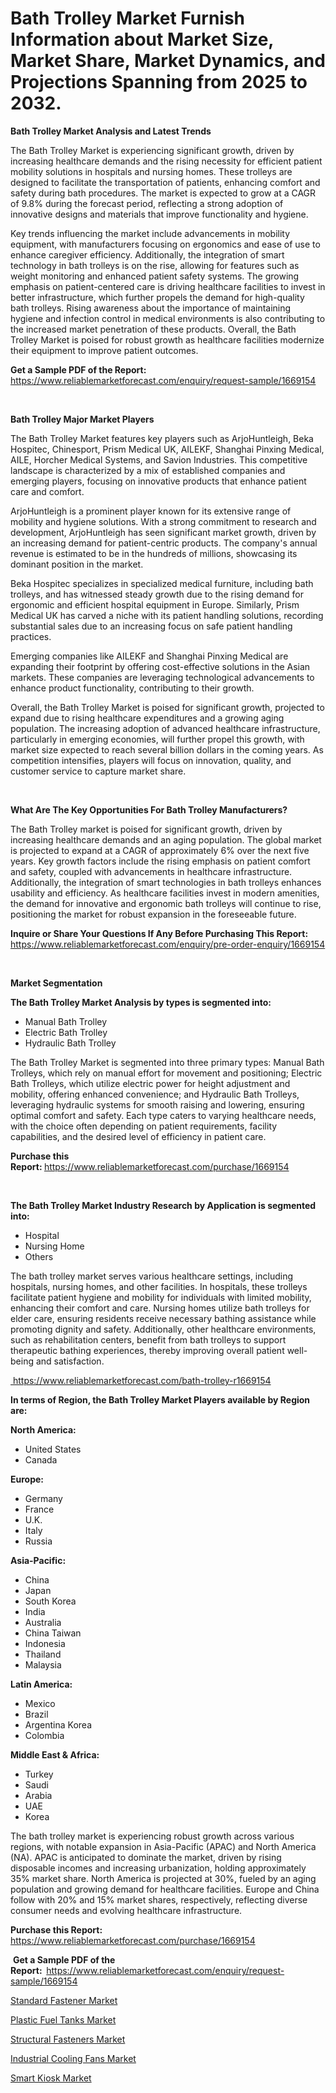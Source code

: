 <p><h1>Bath Trolley Market Furnish Information about Market Size, Market Share, Market Dynamics, and Projections Spanning from 2025 to 2032.</h1></p><p><strong>Bath Trolley Market Analysis and Latest Trends</strong></p>
<p><p>The Bath Trolley Market is experiencing significant growth, driven by increasing healthcare demands and the rising necessity for efficient patient mobility solutions in hospitals and nursing homes. These trolleys are designed to facilitate the transportation of patients, enhancing comfort and safety during bath procedures. The market is expected to grow at a CAGR of 9.8% during the forecast period, reflecting a strong adoption of innovative designs and materials that improve functionality and hygiene.</p><p>Key trends influencing the market include advancements in mobility equipment, with manufacturers focusing on ergonomics and ease of use to enhance caregiver efficiency. Additionally, the integration of smart technology in bath trolleys is on the rise, allowing for features such as weight monitoring and enhanced patient safety systems. The growing emphasis on patient-centered care is driving healthcare facilities to invest in better infrastructure, which further propels the demand for high-quality bath trolleys. Rising awareness about the importance of maintaining hygiene and infection control in medical environments is also contributing to the increased market penetration of these products. Overall, the Bath Trolley Market is poised for robust growth as healthcare facilities modernize their equipment to improve patient outcomes.</p></p>
<p><strong>Get a Sample PDF of the Report:&nbsp;</strong> <a href="https://www.reliablemarketforecast.com/enquiry/request-sample/1669154?utm_campaign=1998&utm_medium=2&utm_source=Github&utm_content=ia&utm_term=08042025&utm_id=bath-trolley">https://www.reliablemarketforecast.com/enquiry/request-sample/1669154</a></p>
<p>&nbsp;</p>
<p><strong>Bath Trolley Major Market Players</strong></p>
<p><p>The Bath Trolley Market features key players such as ArjoHuntleigh, Beka Hospitec, Chinesport, Prism Medical UK, AILEKF, Shanghai Pinxing Medical, AILE, Horcher Medical Systems, and Savion Industries. This competitive landscape is characterized by a mix of established companies and emerging players, focusing on innovative products that enhance patient care and comfort.</p><p>ArjoHuntleigh is a prominent player known for its extensive range of mobility and hygiene solutions. With a strong commitment to research and development, ArjoHuntleigh has seen significant market growth, driven by an increasing demand for patient-centric products. The company's annual revenue is estimated to be in the hundreds of millions, showcasing its dominant position in the market.</p><p>Beka Hospitec specializes in specialized medical furniture, including bath trolleys, and has witnessed steady growth due to the rising demand for ergonomic and efficient hospital equipment in Europe. Similarly, Prism Medical UK has carved a niche with its patient handling solutions, recording substantial sales due to an increasing focus on safe patient handling practices.</p><p>Emerging companies like AILEKF and Shanghai Pinxing Medical are expanding their footprint by offering cost-effective solutions in the Asian markets. These companies are leveraging technological advancements to enhance product functionality, contributing to their growth.</p><p>Overall, the Bath Trolley Market is poised for significant growth, projected to expand due to rising healthcare expenditures and a growing aging population. The increasing adoption of advanced healthcare infrastructure, particularly in emerging economies, will further propel this growth, with market size expected to reach several billion dollars in the coming years. As competition intensifies, players will focus on innovation, quality, and customer service to capture market share.</p></p>
<p>&nbsp;</p>
<p><strong>What Are The Key Opportunities For Bath Trolley Manufacturers?</strong></p>
<p><p>The Bath Trolley market is poised for significant growth, driven by increasing healthcare demands and an aging population. The global market is projected to expand at a CAGR of approximately 6% over the next five years. Key growth factors include the rising emphasis on patient comfort and safety, coupled with advancements in healthcare infrastructure. Additionally, the integration of smart technologies in bath trolleys enhances usability and efficiency. As healthcare facilities invest in modern amenities, the demand for innovative and ergonomic bath trolleys will continue to rise, positioning the market for robust expansion in the foreseeable future.</p></p>
<p><strong>Inquire or Share Your Questions If Any Before Purchasing This Report:</strong> <a href="https://www.reliablemarketforecast.com/enquiry/pre-order-enquiry/1669154?utm_campaign=1998&utm_medium=2&utm_source=Github&utm_content=ia&utm_term=08042025&utm_id=bath-trolley">https://www.reliablemarketforecast.com/enquiry/pre-order-enquiry/1669154</a></p>
<p>&nbsp;</p>
<p><strong>Market Segmentation</strong></p>
<p><strong>The Bath Trolley Market Analysis by types is segmented into:</strong></p>
<p><ul><li>Manual Bath Trolley</li><li>Electric Bath Trolley</li><li>Hydraulic Bath Trolley</li></ul></p>
<p><p>The Bath Trolley Market is segmented into three primary types: Manual Bath Trolleys, which rely on manual effort for movement and positioning; Electric Bath Trolleys, which utilize electric power for height adjustment and mobility, offering enhanced convenience; and Hydraulic Bath Trolleys, leveraging hydraulic systems for smooth raising and lowering, ensuring optimal comfort and safety. Each type caters to varying healthcare needs, with the choice often depending on patient requirements, facility capabilities, and the desired level of efficiency in patient care.</p></p>
<p><strong>Purchase this Report:&nbsp;</strong><a href="https://www.reliablemarketforecast.com/purchase/1669154?utm_campaign=1998&utm_medium=2&utm_source=Github&utm_content=ia&utm_term=08042025&utm_id=bath-trolley">https://www.reliablemarketforecast.com/purchase/1669154</a></p>
<p>&nbsp;</p>
<p><strong>The Bath Trolley Market Industry Research by Application is segmented into:</strong></p>
<p><ul><li>Hospital</li><li>Nursing Home</li><li>Others</li></ul></p>
<p><p>The bath trolley market serves various healthcare settings, including hospitals, nursing homes, and other facilities. In hospitals, these trolleys facilitate patient hygiene and mobility for individuals with limited mobility, enhancing their comfort and care. Nursing homes utilize bath trolleys for elder care, ensuring residents receive necessary bathing assistance while promoting dignity and safety. Additionally, other healthcare environments, such as rehabilitation centers, benefit from bath trolleys to support therapeutic bathing experiences, thereby improving overall patient well-being and satisfaction.</p></p>
<p><a href="https://www.reliablemarketforecast.com/bath-trolley-r1669154?utm_campaign=1998&utm_medium=2&utm_source=Github&utm_content=ia&utm_term=08042025&utm_id=bath-trolley">&nbsp;https://www.reliablemarketforecast.com/bath-trolley-r1669154</a></p>
<p><strong>In terms of Region, the Bath Trolley Market Players available by Region are:</strong></p>
<p>
    <p> <strong> North America: </strong>
        <ul>
            <li>United States</li>
            <li>Canada</li>
        </ul>
        </p> 
    <p> <strong> Europe: </strong>
        <ul>
            <li>Germany</li>
            <li>France</li>
            <li>U.K.</li>
            <li>Italy</li>
            <li>Russia</li>
        </ul>
        </p> 
    <p> <strong> Asia-Pacific: </strong>
        <ul>
            <li>China</li>
            <li>Japan</li>
            <li>South Korea</li>
            <li>India</li>
            <li>Australia</li>
            <li>China Taiwan</li>
            <li>Indonesia</li>
            <li>Thailand</li>
            <li>Malaysia</li>
        </ul>
        </p> 
    <p> <strong> Latin America: </strong>
        <ul>
            <li>Mexico</li>
            <li>Brazil</li>
            <li>Argentina Korea</li>
            <li>Colombia</li>
        </ul>
        </p> 
    <p> <strong> Middle East & Africa: </strong>
        <ul>
            <li>Turkey</li>
            <li>Saudi</li>
            <li>Arabia</li>
            <li>UAE</li>
            <li>Korea</li>
        </ul>
    </p>
    </p>
<p><p>The bath trolley market is experiencing robust growth across various regions, with notable expansion in Asia-Pacific (APAC) and North America (NA). APAC is anticipated to dominate the market, driven by rising disposable incomes and increasing urbanization, holding approximately 35% market share. North America is projected at 30%, fueled by an aging population and growing demand for healthcare facilities. Europe and China follow with 20% and 15% market shares, respectively, reflecting diverse consumer needs and evolving healthcare infrastructure.</p></p>
<p><strong>Purchase this Report: </strong><a href="https://www.reliablemarketforecast.com/purchase/1669154?utm_campaign=1998&utm_medium=2&utm_source=Github&utm_content=ia&utm_term=08042025&utm_id=bath-trolley">https://www.reliablemarketforecast.com/purchase/1669154</a></p>
<p>&nbsp;<strong>Get a Sample PDF of the Report:&nbsp;&nbsp;</strong><a href="https://www.reliablemarketforecast.com/enquiry/request-sample/1669154?utm_campaign=1998&utm_medium=2&utm_source=Github&utm_content=ia&utm_term=08042025&utm_id=bath-trolley">https://www.reliablemarketforecast.com/enquiry/request-sample/1669154</a></p>
<p><strong></strong></p>
<p><p><a href="https://github.com/baheraennika/Market-Research-Report-List-1/blob/main/standard-fastener-market.md?utm_campaign=1998&utm_medium=2&utm_source=Github&utm_content=ia&utm_term=08042025&utm_id=bath-trolley">Standard Fastener Market</a></p><p><a href="https://github.com/mokeleveisel/Market-Research-Report-List-1/blob/main/plastic-fuel-tanks-market.md?utm_campaign=1998&utm_medium=2&utm_source=Github&utm_content=ia&utm_term=08042025&utm_id=bath-trolley">Plastic Fuel Tanks Market</a></p><p><a href="https://github.com/elroddrewspm/Market-Research-Report-List-1/blob/main/structural-fasteners-market.md?utm_campaign=1998&utm_medium=2&utm_source=Github&utm_content=ia&utm_term=08042025&utm_id=bath-trolley">Structural Fasteners Market</a></p><p><a href="https://github.com/dukerghostki/Market-Research-Report-List-1/blob/main/industrial-cooling-fans-market.md?utm_campaign=1998&utm_medium=2&utm_source=Github&utm_content=ia&utm_term=08042025&utm_id=bath-trolley">Industrial Cooling Fans Market</a></p><p><a href="https://github.com/helmeludu/Market-Research-Report-List-1/blob/main/smart-kiosk-market.md?utm_campaign=1998&utm_medium=2&utm_source=Github&utm_content=ia&utm_term=08042025&utm_id=bath-trolley">Smart Kiosk Market</a></p></p>